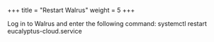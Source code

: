 +++
title = "Restart Walrus"
weight = 5
+++

Log in to Walrus and enter the following command: 
    systemctl restart eucalyptus-cloud.service

